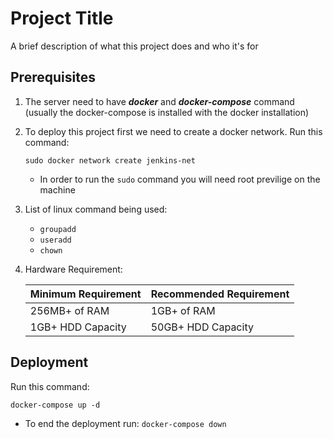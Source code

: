 
# Project Title

A brief description of what this project does and who it's for


## Prerequisites

1. The server need to have **_docker_** and **_docker-compose_** command (usually the docker-compose is installed with the docker installation)
2. To deploy this project first we need to create a docker network.
    Run this command:

    `sudo docker network create jenkins-net`
    * In order to run the `sudo` command you will need root previlige on the machine
3. List of linux command being used:
    - `groupadd`
    - `useradd`
    - `chown`
4. Hardware Requirement:

    | Minimum Requirement	 | Recommended Requirement           
    | -------------          | -------------
    | 256MB+ of RAM	         | 1GB+ of RAM 
    | 1GB+ HDD Capacity	     | 50GB+ HDD Capacity          
    
## Deployment

Run this command:

`docker-compose up -d`

* To end the deployment run: `docker-compose down`

